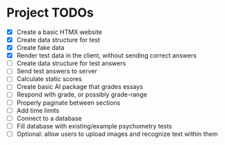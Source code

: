 # Project TODOs

- [x] Create a basic HTMX website
- [x] Create data structure for test
- [x] Create fake data
- [x] Render test data in the client, without sending correct answers
- [ ] Create data structure for test answers
- [ ] Send test answers to server
- [ ] Calculate static scores
- [ ] Create basic AI package that grades essays
- [ ] Respond with grade, or possibly grade-range
- [ ] Properly paginate between sections
- [ ] Add time limits
- [ ] Connect to a database
- [ ] Fill database with existing/example psychometry tests
- [ ] Optional: allow users to upload images and recognize text within them
